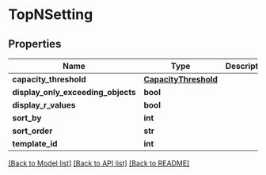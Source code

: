 # TopNSetting

## Properties
Name | Type | Description | Notes
------------ | ------------- | ------------- | -------------
**capacity_threshold** | [**CapacityThreshold**](CapacityThreshold.md) |  | [optional] 
**display_only_exceeding_objects** | **bool** |  | [optional] 
**display_r_values** | **bool** |  | [optional] 
**sort_by** | **int** |  | [optional] 
**sort_order** | **str** |  | [optional] 
**template_id** | **int** |  | [optional] 

[[Back to Model list]](../README.md#documentation-for-models) [[Back to API list]](../README.md#documentation-for-api-endpoints) [[Back to README]](../README.md)


